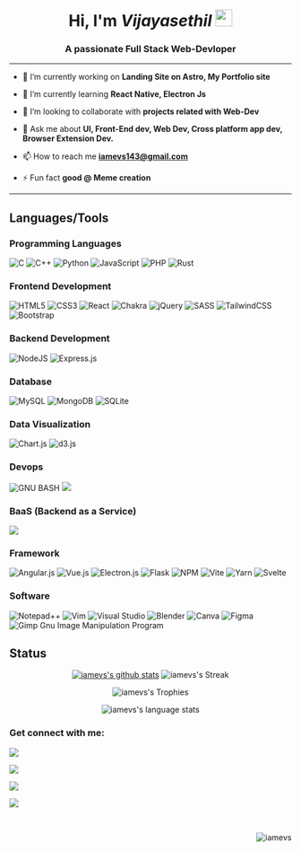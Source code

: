 
<div align="center">
  
#  Hi, I'm _Vijayasethil_ <img src="https://media.giphy.com/media/hvRJCLFzcasrR4ia7z/giphy.gif" width="30px">
  
</div>

<h3 align="center">A passionate Full Stack Web-Devloper</h3>

<hr>

- 🔭 I’m currently working on **Landing Site on Astro, My Portfolio site**

- 🌱 I’m currently learning **React Native, Electron Js**

- 👯 I’m looking to collaborate with **projects related with Web-Dev**

- 💬 Ask me about **UI, Front-End dev, Web Dev, Cross platform app dev, Browser Extension Dev.**

- 📫 How to reach me **iamevs143@gmail.com**

- ⚡ Fun fact **good @ Meme creation**

<hr>

## Languages/Tools

<div>
  
   ### Programming Languages
    
  ![C](https://img.shields.io/badge/c-%2300599C.svg?style=for-the-badge&logo=c&logoColor=white) ![C++](https://img.shields.io/badge/c++-%2300599C.svg?style=for-the-badge&logo=c%2B%2B&logoColor=white)  ![Python](https://img.shields.io/badge/python-3670A0?style=for-the-badge&logo=python&logoColor=ffdd54)   ![JavaScript](https://img.shields.io/badge/javascript-%23323330.svg?style=for-the-badge&logo=javascript&logoColor=%23F7DF1E) ![PHP](https://img.shields.io/badge/php-%23777BB4.svg?style=for-the-badge&logo=php&logoColor=white) ![Rust](https://img.shields.io/badge/rust-%23000000.svg?style=for-the-badge&logo=rust&logoColor=white) 
  
   ### Frontend Development
  
  ![HTML5](https://img.shields.io/badge/html5-%23E34F26.svg?style=for-the-badge&logo=html5&logoColor=white)  	![CSS3](https://img.shields.io/badge/css3-%231572B6.svg?style=for-the-badge&logo=css3&logoColor=white)  ![React](https://img.shields.io/badge/react-%2320232a.svg?style=for-the-badge&logo=react&logoColor=%2361DAFB)    	![Chakra](https://img.shields.io/badge/chakra-%234ED1C5.svg?style=for-the-badge&logo=chakraui&logoColor=white)  ![jQuery](https://img.shields.io/badge/jquery-%230769AD.svg?style=for-the-badge&logo=jquery&logoColor=white)   ![SASS](https://img.shields.io/badge/SASS-hotpink.svg?style=for-the-badge&logo=SASS&logoColor=white)    ![TailwindCSS](https://img.shields.io/badge/tailwindcss-%2338B2AC.svg?style=for-the-badge&logo=tailwind-css&logoColor=white)    ![Bootstrap](https://img.shields.io/badge/bootstrap-%23563D7C.svg?style=for-the-badge&logo=bootstrap&logoColor=white)
  
  ### Backend Development
  
  ![NodeJS](https://img.shields.io/badge/node.js-6DA55F?style=for-the-badge&logo=node.js&logoColor=white)  	![Express.js](https://img.shields.io/badge/express.js-%23404d59.svg?style=for-the-badge&logo=express&logoColor=%2361DAFB)  
  
  
  ### Database
  
  ![MySQL](https://img.shields.io/badge/mysql-%2300f.svg?style=for-the-badge&logo=mysql&logoColor=white)  ![MongoDB](https://img.shields.io/badge/MongoDB-%234ea94b.svg?style=for-the-badge&logo=mongodb&logoColor=white)  ![SQLite](https://img.shields.io/badge/sqlite-%2307405e.svg?style=for-the-badge&logo=sqlite&logoColor=white)  
  
  ### Data Visualization
  
  ![Chart.js](https://img.shields.io/badge/chart.js-F5788D.svg?style=for-the-badge&logo=chart.js&logoColor=white)  ![d3.js](https://img.shields.io/badge/d3.js-F9A03C?style=for-the-badge&logo=d3.js&logoColor=white)
  
  ### Devops
  
  ![GNU BASH](https://img.shields.io/badge/GNU%20Bash-4EAA25?style=for-the-badge&logo=GNU%20Bash&logoColor=white) ![](https://img.shields.io/badge/GIT-E44C30?style=for-the-badge&logo=git&logoColor=white)
  
  
  ### BaaS (Backend as a Service)
  
  ![](https://img.shields.io/badge/firebase-ffca28?style=for-the-badge&logo=firebase&logoColor=black)
  
  ### Framework
  
  ![Angular.js](https://img.shields.io/badge/angular.js-%23E23237.svg?style=for-the-badge&logo=angularjs&logoColor=white)  ![Vue.js](https://img.shields.io/badge/vuejs-%2335495e.svg?style=for-the-badge&logo=vuedotjs&logoColor=%234FC08D)  ![Electron.js](https://img.shields.io/badge/Electron-191970?style=for-the-badge&logo=Electron&logoColor=white)  ![Flask](https://img.shields.io/badge/flask-%23000.svg?style=for-the-badge&logo=flask&logoColor=white)  ![NPM](https://img.shields.io/badge/NPM-%23000000.svg?style=for-the-badge&logo=npm&logoColor=white)  ![Vite](https://img.shields.io/badge/vite-%23646CFF.svg?style=for-the-badge&logo=vite&logoColor=white)  ![Yarn](https://img.shields.io/badge/yarn-%232C8EBB.svg?style=for-the-badge&logo=yarn&logoColor=white)  ![Svelte](https://img.shields.io/badge/svelte-%23f1413d.svg?style=for-the-badge&logo=svelte&logoColor=white)
  
  
  ### Software
  
  ![Notepad++](https://img.shields.io/badge/Notepad++-90E59A.svg?style=for-the-badge&logo=notepad%2b%2b&logoColor=black)  ![Vim](https://img.shields.io/badge/VIM-%2311AB00.svg?style=for-the-badge&logo=vim&logoColor=white)  ![Visual Studio](https://img.shields.io/badge/Visual%20Studio-5C2D91.svg?style=for-the-badge&logo=visual-studio&logoColor=white)  ![Blender](https://img.shields.io/badge/blender-%23F5792A.svg?style=for-the-badge&logo=blender&logoColor=white)  ![Canva](https://img.shields.io/badge/Canva-%2300C4CC.svg?style=for-the-badge&logo=Canva&logoColor=white)  ![Figma](https://img.shields.io/badge/figma-%23F24E1E.svg?style=for-the-badge&logo=figma&logoColor=white)  ![Gimp Gnu Image Manipulation Program](https://img.shields.io/badge/Gimp-657D8B?style=for-the-badge&logo=gimp&logoColor=FFFFFF)  
  
</div>


## Status

<div align="center">
  
  [![iamevs's github stats](https://github-readme-stats.vercel.app/api?username=iamevs&show_icons=true&theme=github_dark)](https://github.com/iamevs?tab=repositories)
  ![iamevs's Streak](http://github-readme-streak-stats.herokuapp.com?user=iamevs&theme=github-dark&date_format=j%20M%5B%20Y%5D&border=FFFFFF&ring=4C8EDA&stroke=FFFFFF&dates=1D64D0)
  
  ![iamevs's Trophies](https://github-profile-trophy.vercel.app/?username=iamevs&rank=-B&column=-1&no-frame=true&margin-w=10)
  
  ![iamevs's language stats](https://github-readme-stats.vercel.app/api/top-langs/?username=iamevs&theme=github_dark)
    
</div>




<h3 align="left">Get connect with me:</h3>
<p align="left">
<a href="https://codepen.io/iamevs" target="blank"><img align="center" src="https://img.shields.io/badge/Codepen-000000?style=for-the-badge&logo=codepen&logoColor=white"/></a><br>


<a href="https://twitter.com/i_am_evs_" target="blank"><img align="center" src="https://img.shields.io/badge/Twitter-1DA1F2?style=for-the-badge&logo=twitter&logoColor=white" /></a><br>


<a href="https://linkedin.com/in/iamevs" target="blank"><img align="center" src="https://img.shields.io/badge/LinkedIn-0077B5?style=for-the-badge&logo=linkedin&logoColor=white" /></a><br>


<a href="https://instagram.com/i_am_evs" target="blank"><img align="center" src="https://img.shields.io/badge/Instagram-E4405F?style=for-the-badge&logo=instagram&logoColor=white"/></a>
</p>


<br><p align="right"> <img src="https://komarev.com/ghpvc/?username=iamevs&label=Profile%20views&color=0e75b6&style=flat" alt="iamevs" /> </p>
